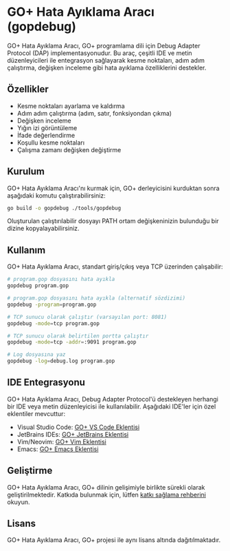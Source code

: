 # GO+ Hata Ayıklama Aracı (gopdebug)

GO+ Hata Ayıklama Aracı, GO+ programlama dili için Debug Adapter Protocol (DAP) implementasyonudur. Bu araç, çeşitli IDE ve metin düzenleyicileri ile entegrasyon sağlayarak kesme noktaları, adım adım çalıştırma, değişken inceleme gibi hata ayıklama özelliklerini destekler.

## Özellikler

- Kesme noktaları ayarlama ve kaldırma
- Adım adım çalıştırma (adım, satır, fonksiyondan çıkma)
- Değişken inceleme
- Yığın izi görüntüleme
- İfade değerlendirme
- Koşullu kesme noktaları
- Çalışma zamanı değişken değiştirme

## Kurulum

GO+ Hata Ayıklama Aracı'nı kurmak için, GO+ derleyicisini kurduktan sonra aşağıdaki komutu çalıştırabilirsiniz:

```bash
go build -o gopdebug ./tools/gopdebug
```

Oluşturulan çalıştırılabilir dosyayı PATH ortam değişkeninizin bulunduğu bir dizine kopyalayabilirsiniz.

## Kullanım

GO+ Hata Ayıklama Aracı, standart giriş/çıkış veya TCP üzerinden çalışabilir:

```bash
# program.gop dosyasını hata ayıkla
gopdebug program.gop

# program.gop dosyasını hata ayıkla (alternatif sözdizimi)
gopdebug -program=program.gop

# TCP sunucu olarak çalıştır (varsayılan port: 8081)
gopdebug -mode=tcp program.gop

# TCP sunucu olarak belirtilen portta çalıştır
gopdebug -mode=tcp -addr=:9091 program.gop

# Log dosyasına yaz
gopdebug -log=debug.log program.gop
```

## IDE Entegrasyonu

GO+ Hata Ayıklama Aracı, Debug Adapter Protocol'ü destekleyen herhangi bir IDE veya metin düzenleyicisi ile kullanılabilir. Aşağıdaki IDE'ler için özel eklentiler mevcuttur:

- Visual Studio Code: [GO+ VS Code Eklentisi](../ide/vscode/README.md)
- JetBrains IDEs: [GO+ JetBrains Eklentisi](../ide/jetbrains/README.md)
- Vim/Neovim: [GO+ Vim Eklentisi](../ide/vim/README.md)
- Emacs: [GO+ Emacs Eklentisi](../ide/emacs/README.md)

## Geliştirme

GO+ Hata Ayıklama Aracı, GO+ dilinin gelişimiyle birlikte sürekli olarak geliştirilmektedir. Katkıda bulunmak için, lütfen [katkı sağlama rehberini](../../CONTRIBUTING.md) okuyun.

## Lisans

GO+ Hata Ayıklama Aracı, GO+ projesi ile aynı lisans altında dağıtılmaktadır.